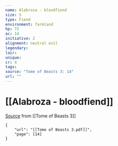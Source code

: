```yaml
---
name: Alabroza - bloodfiend
size: S
type: Fiend
environment: farmland
hp: 72
ac: 14
initiative: 2
alignment: neutral evil
legendary: 
lair: 
unique: 
cr: 4
tags: 
source: "Tome of Beasts 3: 14"
url: ""
---
```

# [[Alabroza - bloodfiend]]

[Source](zotero://open-pdf/library/items/BLGR9HVR?page=14) from [[Tome of Beasts 3]]

```pdf
{
	"url": "[[Tome of Beasts 3.pdf]]",
	"page": [14]
}
```

